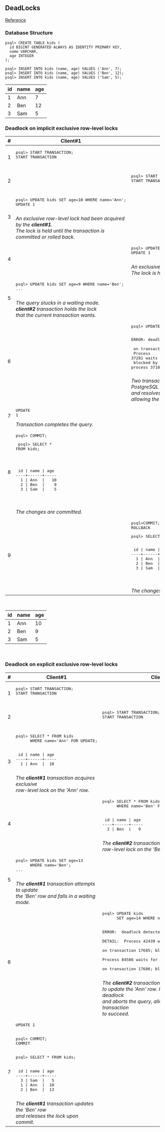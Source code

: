 
## DeadLocks

[Reference](https://www.postgresql.org/docs/9.1/explicit-locking.html)

### Database Structure

```
psql> CREATE TABLE kids (  
  id BIGINT GENERATED ALWAYS AS IDENTITY PRIMARY KEY,  
  name VARCHAR,  
  age INTEGER  
);

psql> INSERT INTO kids (name, age) VALUES ('Ann', 7);   
psql> INSERT INTO kids (name, age) VALUES ('Ben', 12);
psql> INSERT INTO kids (name, age) VALUES ('Sam', 5);
```

  
| id      | name | age |
| ----------- | ----------- | ----------- |
|1|Ann|7|
|2|Ben|12|  
|3|Sam|5| 
   

### Deadlock on implicit exclusive row-level locks 
   
   
<table>
  <thead>
    <th>#</th>
    <th>Client#1</th>
    <th>Client#2</th>
  </thead>
  <tbody>
    <tr>
      <td>1</td>
      <td>
        <pre>
psql> START TRANSACTION;
START TRANSACTION
        </pre>
      </td>
      <td></td>
    </tr>
    <tr>
      <td>2</td>
      <td></td>
      <td>
        <pre>
psql> START TRANSACTION;
START TRANSACTION
        </pre>
      </td>
    </tr>
    <tr>
      <td>3</td>
      <td>
        <pre>
psql> UPDATE kids SET age=10 WHERE name='Ann';
UPDATE 1
        </pre>
        <i>
          An exclusive row-level lock had been acquired by the <b>client#1</b>.<br />
          The lock is held until the transaction is committed or rolled back.
        </i>
      </td>
      <td> </td>
    </tr>
    <tr>
      <td>4</td>
      <td></td>
      <td>
        <pre>
psql> UPDATE kids SET age=13 WHERE name='Ben';
UPDATE 1
        </pre>
        <i>
        An exclusive row-level lock had been acquired by the <b>client#2</b>.<br />
        The lock is held until the transaction is committed or rolled back.
        </i>
      </td>
    </tr>
    <tr>
      <td>5</td>
      <td>
        <pre>
psql> UPDATE kids SET age=9 WHERE name='Ben';
...
        </pre>
        <i>The query stucks in a waiting mode. <br />
        <b>client#2</b> transaction holds the lock <br />
        that the current transaction wants.</i>
      </td>
      <td></td>
    </tr>
    <tr>
      <td>6</td>
      <td></td>
      <td>
        <pre>
psql> UPDATE kids SET age=5 WHERE name='Ann';

ERROR:  deadlock detected
DETAIL:  Process 37184 waits for ShareLock <br />
on transaction 17500; blocked by process 37281.<br />
Process 37281 waits for ShareLock on transaction 17501; <br />
blocked by process 37184.
        </pre>
        <i>Two transactions each hold locks that the other wants.<br /> 
        PostgreSQL automatically detects deadlock situations <br />
        and resolves them by aborting one of transactions, <br />
        allowing the other to complete. </i>
      </td>
    </tr>
    <tr>
      <td>7</td>
      <td>
        <pre>UPDATE 1</pre>
        <i>Transaction completes the query.</i>
      </td>
      <td></td>
    </tr>
    <tr>
      <td>8</td>
      <td>
        <pre>psql> COMMIT;</pre>
        <pre>
psql> SELECT * FROM kids;
<p>
 id | name | age
----+------+-----
  1 | Ann  |   10
  2 | Ben  |    9
  3 | Sam  |    5
</p>
      </pre>
      <i>The changes are committed.</i>
      </td>
      <td></td>
    </tr>
    <tr>
      <td>9</td>
      <td></td>
      <td>
        <pre>
psql>COMMIT;
ROLLBACK</pre>
        <pre>
psql> SELECT * FROM kids;
<p>
 id | name | age
----+------+-----
  1 | Ann  |   10
  2 | Ben  |    9
  3 | Sam  |    5
</p>
      </pre>
        <i>The changes are rolled back.</i>
      </td>
    </tr>
  </tbody>
</table>
<br>

| id      | name | age |
| ----------- | ----------- | ----------- |
|1|Ann|10|
|2|Ben|9|  
|3|Sam|5| 

<br>


### Deadlock on explicit exclusive row-level locks    
   
   
<table>
  <thead>
    <th>#</th>
    <th>Client#1</th>
    <th>Client#2</th>
  </thead>
  <tbody>
    <tr>
      <td>1</td>
      <td>
        <pre>
psql> START TRANSACTION;
START TRANSACTION
        </pre>
      </td>
      <td></td>
    </tr>
    <tr>
      <td>2</td>
      <td></td>
      <td>
        <pre>
psql> START TRANSACTION;
START TRANSACTION
        </pre>
      </td>
    </tr>
    <tr>
      <td>3</td>
      <td>
        <pre>
psql> SELECT * FROM kids    
      WHERE name='Ann' FOR UPDATE;
<br>
 id | name | age
----+------+-----
  1 | Ann  |  10
        </pre>
        <i>The <b>client#1</b> transaction acquires exclusive <br />
          row-level lock on the 'Ann' row.</i>
      </td>
      <td></td>
    </tr>
    <tr>
      <td>4</td>
      <td></td>
      <td>
        <pre>
psql> SELECT * FROM kids    
      WHERE name='Ben' FOR UPDATE;
<br>
 id | name | age
----+------+-----
  2 | Ben  |   9
        </pre>
        <i>The <b>client#2</b> transaction acquires exclusive<br /> 
          row-level lock on the 'Ben' row.</i>
      </td>
    </tr>
    <tr>
      <td>5</td>
      <td>
        <pre>
psql> UPDATE kids SET age=13    
      WHERE name='Ben';
...
        </pre>
        <i>The <b>client#1</b> transaction attempts to update<br />
          the 'Ben' row and falls in a waiting mode.</i>
      </td>
      <td></td>
    </tr>
    <tr>
      <td>6</td>
      <td></td>
      <td>
        <pre>
psql> UPDATE kids    
      SET age=14 WHERE name='Ann';
<br>
ERROR:  deadlock detected<br />
DETAIL:  Process 42439 waits for ShareLock  <br />  
on transaction 17685; blocked by process 84586.  <br />  
Process 84586 waits for ShareLock    <br />
on transaction 17686; blocked by process 42439.
        </pre>
        <i>The <b>client#2</b> transaction attempts<br />
          to update the 'Ann' row. Postgres detects deadlock<br />    
          and aborts the query, allowing the <b>client#1</b> transaction<br />     
          to succeed.</i>
      </td>
    </tr>
    <tr>
      <td>7</td>
      <td>
        <pre>
UPDATE 1
<br>
psql> COMMIT;
COMMIT
<br>
psql> SELECT * FROM kids;
<br>
 id | name | age
----+------+-----
  3 | Sam  |   5
  1 | Ann  |  10
  2 | Ben  |  13
        </pre>
        <i>The <b>client#1</b> transaction updates the 'Ben' row<br />  
          and releases the lock upon commit.</i>
      </td>
      <td></td>
    </tr> 
  </tbody>
</table>

